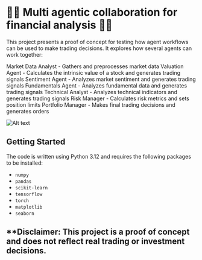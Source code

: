 # 🕵️‍♀️ Multi agentic collaboration for financial analysis 🕵️‍♀️

This project presents a proof of concept for testing how agent workflows can be used to make trading decisions. It explores how several agents can work together:

Market Data Analyst - Gathers and preprocesses market data
Valuation Agent - Calculates the intrinsic value of a stock and generates trading signals
Sentiment Agent - Analyzes market sentiment and generates trading signals
Fundamentals Agent - Analyzes fundamental data and generates trading signals
Technical Analyst - Analyzes technical indicators and generates trading signals
Risk Manager - Calculates risk metrics and sets position limits
Portfolio Manager - Makes final trading decisions and generates orders

![Alt text](https://scontent-man2-1.cdninstagram.com/v/t51.29350-15/471340135_508809385653436_6905581632669321154_n.jpg?stp=dst-jpg_e35_tt6&efg=eyJ2ZW5jb2RlX3RhZyI6ImltYWdlX3VybGdlbi4yMDQweDcwMC5zZHIuZjI5MzUwLmRlZmF1bHRfaW1hZ2UifQ&_nc_ht=scontent-man2-1.cdninstagram.com&_nc_cat=104&_nc_ohc=6mBqLq5iVgsQ7kNvgGY2pVy&_nc_gid=19c70715b30f4c37bd9e785b8c32e314&edm=APs17CUBAAAA&ccb=7-5&ig_cache_key=MzUyODg0NjU3NDA5NTQyMTg3OQ%3D%3D.3-ccb7-5&oh=00_AYBoQaxLzKm2gkobrEoF6C4u7oMyNgsU9tne95Z1J_tEKA&oe=6775FCFB&_nc_sid=10d13b)

## Getting Started

The code is written using Python 3.12 and requires the following packages to be installed:

- `numpy`
- `pandas`
- `scikit-learn`
- `tensorflow`
- `torch`
- `matplotlib`
- `seaborn`

## **Disclaimer: This project is a proof of concept and does not reflect real trading or investment decisions.
